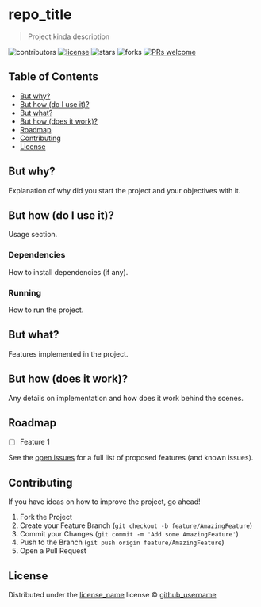 <!--Basic README.md template-->
<!--Variables to change: github_username, repo_name, repo_title, default_branch, license_name-->
# repo_title

> Project kinda description


<!-- Project Shields -->
![contributors](https://img.shields.io/github/contributors/github_username/repo_name.svg?style=flat-square) [![license](https://img.shields.io/github/license/github_username/repo_name.svg?style=flat-square)](https://github.com/github_username/repo_name/blob/default_branch/LICENSE) ![stars](https://img.shields.io/github/stars/github_username/repo_name.svg?style=flat-square) ![forks](https://img.shields.io/github/forks/github_username/repo_name.svg?style=flat-square) [![PRs welcome](https://img.shields.io/badge/PRs-welcome!-green.svg)](https://github.com/github_username/repo_name/issues)

<!-- TOC -->
## Table of Contents

- [But why?](#but-why)
- [But how (do I use it)?](#but-how-do-i-use-it)
- [But what?](#but-what)
- [But how (does it work)?](#but-how-does-it-work)
- [Roadmap](#roadmap)
- [Contributing](#contributing)
- [License](#license)

## But why?

Explanation of why did you start the project and your objectives with it.

## But how (do I use it)?

Usage section.

### Dependencies

How to install dependencies (if any).

### Running

How to run the project.

## But what?

Features implemented in the project.

## But how (does it work)?

Any details on implementation and how does it work behind the scenes.

## Roadmap

- [ ] Feature 1

See the [open issues](https://github.com/github_username/repo_name/issues) for a full list of proposed features (and known issues). 

## Contributing

If you have ideas on how to improve the project, go ahead!

1. Fork the Project
2. Create your Feature Branch (`git checkout -b feature/AmazingFeature`)
3. Commit your Changes (`git commit -m 'Add some AmazingFeature'`)
4. Push to the Branch (`git push origin feature/AmazingFeature`)
5. Open a Pull Request

## License

Distributed under the [license_name](https://github.com/github_username/repo_name/blob/default_branch/LICENSE) license © [github_username](https://github.com/github_username)
